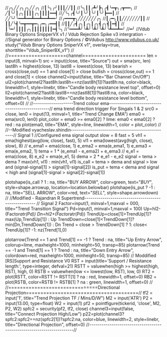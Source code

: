 //╭╮╱╱╭╮╭╮╱╱╭╮
//┃╰╮╭╯┃┃┃╱╱┃┃
//╰╮┃┃╭┻╯┣╮╭┫╰━┳╮╭┳━━╮
//╱┃╰╯┃╭╮┃┃┃┃╭╮┃┃┃┃━━┫
//╱╰╮╭┫╰╯┃╰╯┃╰╯┃╰╯┣━━┃
//╱╱╰╯╰━━┻━━┻━━┻━━┻━━╯
//╭━━━┳╮╱╱╱╱╱╱╱╭╮
//┃╭━╮┃┃╱╱╱╱╱╱╱┃┃
//┃┃╱╰┫╰━┳━━┳━╮╭━╮╭━━┫┃
//┃┃╱╭┫╭╮┃╭╮┃╭╮┫╭╮┫┃━┫┃
//┃╰━╯┃┃┃┃╭╮┃┃┃┃┃┃┃┃━┫╰╮
//╰━━━┻╯╰┻╯╰┻╯╰┻╯╰┻━━┻━╯
//━╯
//Vdub Binary Options SnipperVX v1 / Vdub Rejection Spike v3 intergration -
//Signal generator for Binary Options / ©Vdubus http://www.vdubus.co.uk/
study("Vdub Binary Options SniperVX  v1", overlay=true, shorttitle="Vdub_SniperBX_v1")
//
//====================channel======================
len = input(8, minval=1)
src = input(close, title="Source")
out = sma(src, len)
last8h = highest(close, 13)
lastl8 = lowest(close, 13)
bearish = cross(close,out) == 1 and close[1] > close
bullish = cross(close,out) == 1 and close[1] < close
channel2=input(false, title="Bar Channel On/Off")
ul2=plot(channel2?last8h:last8h==nz(last8h[1])?last8h:na, color=black, linewidth=1, style=linebr, title="Candle body resistance level top", offset=0)
ll2=plot(channel2?lastl8:lastl8==nz(lastl8[1])?lastl8:na, color=black, linewidth=1, style=linebr, title="Candle body resistance level bottom", offset=0)
//
//--------------------Trend colour ema------------------------------------------------//    ema trend direction trigger For Singals 1 & 2
src0 = close, len0 = input(13, minval=1, title="Trend Change EMA")
ema0 = ema(src0, len0)
plot_color = ema0 >= ema0[2]  ? lime: ema0 < ema0[2] ? red : na
plot(ema0, title="EMA", style=line, linewidth=1, color = plot_color)
//
//--Modified vyacheslav.shindin-------------------------------------------------//           Signal 1
//Configured ema signal output
slow = 8
fast = 5
vh1 = ema(highest(avg(low, close), fast), 5)
vl1 = ema(lowest(avg(high, close), slow), 8)
//
e_ema1 = ema(close, 1)
e_ema2 = ema(e_ema1, 1)
e_ema3 = ema(e_ema2, 1)
tema = 1 * (e_ema1 - e_ema2) + e_ema3
//
e_e1 = ema(close, 8)
e_e2 = ema(e_e1, 5)
dema = 2 * e_e1 - e_e2
signal = tema > dema ? max(vh1, vl1) : min(vh1, vl1)
is_call = tema > dema and signal > low and (signal-signal[1] > signal[1]-signal[2])
is_put = tema < dema and signal < high and (signal[1]-signal > signal[2]-signal[1])
 
plotshape(is_call ? 1 : na, title="BUY ARROW", color=green, text="*BUY*", style=shape.arrowup, location=location.belowbar)
plotshape(is_put ? -1 : na, title="SELL ARROW", color=red, text="*SELL*", style=shape.arrowdown)
//
//Modified - Rajandran R Supertrend----------------------------------------------------- //       Signal 2
Factor=input(1, minval=1,maxval = 000, title="Trend Transition Signal")
Pd=input(1, minval=1,maxval = 100)
Up=hl2-(Factor*atr(Pd))
Dn=hl2+(Factor*atr(Pd))
TrendUp=close[1]>TrendUp[1]? max(Up,TrendUp[1]) : Up
TrendDown=close[1]<TrendDown[1]? min(Dn,TrendDown[1]) : Dn
Trend = close > TrendDown[1] ? 1: close< TrendUp[1]? -1: nz(Trend[1],0)
 
plotarrow(Trend == 1 and Trend[1] == -1 ? Trend : na, title="Up Entry Arrow", colorup=lime, maxheight=1000, minheight=50, transp=85)
plotarrow(Trend == -1 and Trend[1] == 1 ? Trend : na, title="Down Entry Arrow", colordown=red, maxheight=1000, minheight=50, transp=85)
// Moddified [RS]Support and Resistance V0
RST = input(title='Support / Resistance length:', type=integer, defval=21)
RSTT = valuewhen(high >= highest(high, RST), high, 0)
RSTB = valuewhen(low <= lowest(low, RST), low, 0)
RT2 = plot(RSTT, color=RSTT != RSTT[1] ? na : red, linewidth=1, offset=0)
RB2 = plot(RSTB, color=RSTB != RSTB[1] ? na : green, linewidth=1, offset=0)
//
//===============================Directional Projection=======================================//
tf2 = input('1', title="Trend Projection TF / Mins/D/W")
M2 = input('ATR')
P2 = input(13.00, type=float)
W2 = input(1)
pf2 = pointfigure(tickerid, 'close', M2, P2, W2)
spfc2 = security(pf2, tf2, close)
channel3=input(false, title="Connect Projection High/Low")
p22=plot(channel3?spfc2:spfc2==nz(spfc2[1])?spfc2:na, color=blue, linewidth=2, style=linebr, title="Directional Projection", offset=0)
//----------------------------------------------------------------------//
